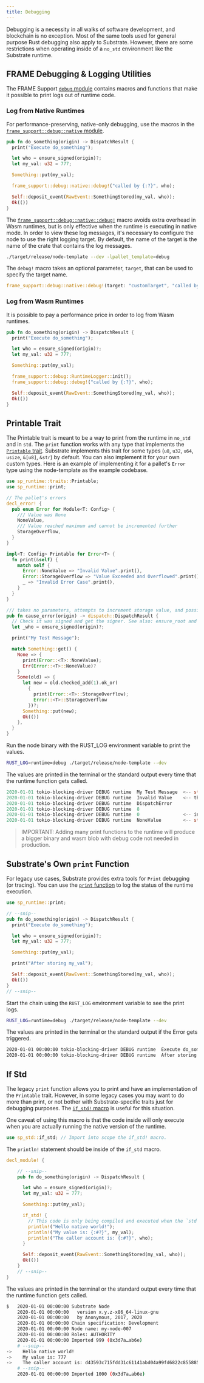 ```yaml
---
title: Debugging
---
```


Debugging is a necessity in all walks of software development, and blockchain is no exception. Most
of the same tools used for general purpose Rust debugging also apply to Substrate. However, there
are some restrictions when operating inside of a `no_std` environment like the Substrate runtime.

## FRAME Debugging & Logging Utilities

The FRAME Support
[`debug` module](https://substrate.dev/rustdocs/latest/frame_support/debug/index.html) contains
macros and functions that make it possible to print logs out of runtime code.

### Log from Native Runtimes

For performance-preserving, native-only debugging, use the macros in the
[`frame_support::debug::native` module](https://substrate.dev/rustdocs/latest/frame_support/debug/native/index.html).

```rust
pub fn do_something(origin) -> DispatchResult {
  print("Execute do_something");

  let who = ensure_signed(origin)?;
  let my_val: u32 = 777;

  Something::put(my_val);

  frame_support::debug::native::debug!("called by {:?}", who);

  Self::deposit_event(RawEvent::SomethingStored(my_val, who));
  Ok(())
}
```

The
[`frame_support::debug::native::debug!`](https://substrate.dev/rustdocs/latest/frame_support/debug/native/macro.debug.html)
macro avoids extra overhead in Wasm runtimes, but is only effective when the runtime is executing in
native mode. In order to view these log messages, it's necessary to configure the node to use the
right logging target. By default, the name of the target is the name of the crate that contains the
log messages.

```sh
./target/release/node-template --dev -lpallet_template=debug
```

The `debug!` macro takes an optional parameter, `target`, that can be used to specify the target
name.

```rust
frame_support::debug::native::debug!(target: "customTarget", "called by {:?}", who);
```

### Log from Wasm Runtimes

It is possible to pay a performance price in order to log from Wasm runtimes.

```rust
pub fn do_something(origin) -> DispatchResult {
  print("Execute do_something");

  let who = ensure_signed(origin)?;
  let my_val: u32 = 777;

  Something::put(my_val);

  frame_support::debug::RuntimeLogger::init();
  frame_support::debug::debug!("called by {:?}", who);

  Self::deposit_event(RawEvent::SomethingStored(my_val, who));
  Ok(())
}
```

## Printable Trait

The Printable trait is meant to be a way to print from the runtime in `no_std` and in `std`. The
`print` function works with any type that implements the
[`Printable` trait](https://substrate.dev/rustdocs/latest/sp_runtime/traits/trait.Printable.html).
Substrate implements this trait for some types (`u8`, `u32`, `u64`, `usize`, `&[u8]`, `&str`) by
default. You can also implement it for your own custom types. Here is an example of implementing it
for a pallet's `Error` type using the node-template as the example codebase.

```rust
use sp_runtime::traits::Printable;
use sp_runtime::print;
```

```rust
// The pallet's errors
decl_error! {
  pub enum Error for Module<T: Config> {
    /// Value was None
    NoneValue,
    /// Value reached maximum and cannot be incremented further
    StorageOverflow,
  }
}

impl<T: Config> Printable for Error<T> {
  fn print(&self) {
    match self {
      Error::NoneValue => "Invalid Value".print(),
      Error::StorageOverflow => "Value Exceeded and Overflowed".print(),
      _ => "Invalid Error Case".print(),
    }
  }
}
```

```rust
/// takes no parameters, attempts to increment storage value, and possibly throws an error
pub fn cause_error(origin) -> dispatch::DispatchResult {
  // Check it was signed and get the signer. See also: ensure_root and ensure_none
  let _who = ensure_signed(origin)?;

  print("My Test Message");

  match Something::get() {
    None => {
      print(Error::<T>::NoneValue);
      Err(Error::<T>::NoneValue)?
    }
    Some(old) => {
      let new = old.checked_add(1).ok_or(
        {
          print(Error::<T>::StorageOverflow);
          Error::<T>::StorageOverflow
        })?;
      Something::put(new);
      Ok(())
    },
  }
}
```

Run the node binary with the RUST_LOG environment variable to print the values.

```sh
RUST_LOG=runtime=debug ./target/release/node-template --dev
```

The values are printed in the terminal or the standard output every time that the runtime function
gets called.

```rust
2020-01-01 tokio-blocking-driver DEBUG runtime  My Test Message  <-- str implements Printable by default
2020-01-01 tokio-blocking-driver DEBUG runtime  Invalid Value    <-- the custom string from NoneValue
2020-01-01 tokio-blocking-driver DEBUG runtime  DispatchError
2020-01-01 tokio-blocking-driver DEBUG runtime  8
2020-01-01 tokio-blocking-driver DEBUG runtime  0                <-- index value from the Error enum definition
2020-01-01 tokio-blocking-driver DEBUG runtime  NoneValue        <-- str which holds the name of the ident of the error
```

> IMPORTANT: Adding many print functions to the runtime will produce a bigger binary and wasm blob
> with debug code not needed in production.

## Substrate's Own `print` Function

For legacy use cases, Substrate provides extra tools for `Print` debugging (or tracing). You can use
the [`print` function](https://substrate.dev/rustdocs/latest/sp_runtime/fn.print.html) to log the
status of the runtime execution.

```rust
use sp_runtime::print;

// --snip--
pub fn do_something(origin) -> DispatchResult {
  print("Execute do_something");

  let who = ensure_signed(origin)?;
  let my_val: u32 = 777;

  Something::put(my_val);

  print("After storing my_val");

  Self::deposit_event(RawEvent::SomethingStored(my_val, who));
  Ok(())
}
// --snip--
```

Start the chain using the `RUST_LOG` environment variable to see the print logs.

```sh
RUST_LOG=runtime=debug ./target/release/node-template --dev
```

The values are printed in the terminal or the standard output if the Error gets triggered.

```sh
2020-01-01 00:00:00 tokio-blocking-driver DEBUG runtime  Execute do_something
2020-01-01 00:00:00 tokio-blocking-driver DEBUG runtime  After storing my_val
```

## If Std

The legacy `print` function allows you to print and have an implementation of the `Printable` trait.
However, in some legacy cases you may want to do more than print, or not bother with
Substrate-specific traits just for debugging purposes. The
[`if_std!` macro](https://substrate.dev/rustdocs/latest/sp_std/macro.if_std.html) is useful for this
situation.

One caveat of using this macro is that the code inside will only execute when you are actually
running the native version of the runtime.

```rust
use sp_std::if_std; // Import into scope the if_std! macro.
```

The `println!` statement should be inside of the `if_std` macro.

```rust
decl_module! {

    // --snip--
    pub fn do_something(origin) -> DispatchResult {

      let who = ensure_signed(origin)?;
      let my_val: u32 = 777;

      Something::put(my_val);

      if_std! {
        // This code is only being compiled and executed when the `std` feature is enabled.
        println!("Hello native world!");
        println!("My value is: {:#?}", my_val);
        println!("The caller account is: {:#?}", who);
      }

      Self::deposit_event(RawEvent::SomethingStored(my_val, who));
      Ok(())
    }
    // --snip--
}
```

The values are printed in the terminal or the standard output every time that the runtime function
gets called.

```sh
$   2020-01-01 00:00:00 Substrate Node
    2020-01-01 00:00:00   version x.y.z-x86_64-linux-gnu
    2020-01-01 00:00:00   by Anonymous, 2017, 2020
    2020-01-01 00:00:00 Chain specification: Development
    2020-01-01 00:00:00 Node name: my-node-007
    2020-01-01 00:00:00 Roles: AUTHORITY
    2020-01-01 00:00:00 Imported 999 (0x3d7a…ab6e)
    # --snip--
->    Hello native world!
->    My value is: 777
->    The caller account is: d43593c715fdd31c61141abd04a99fd6822c8558854ccde39a5684e7a56da27d (5GrwvaEF...)
    # --snip--
    2020-01-01 00:00:00 Imported 1000 (0x3d7a…ab6e)

```
